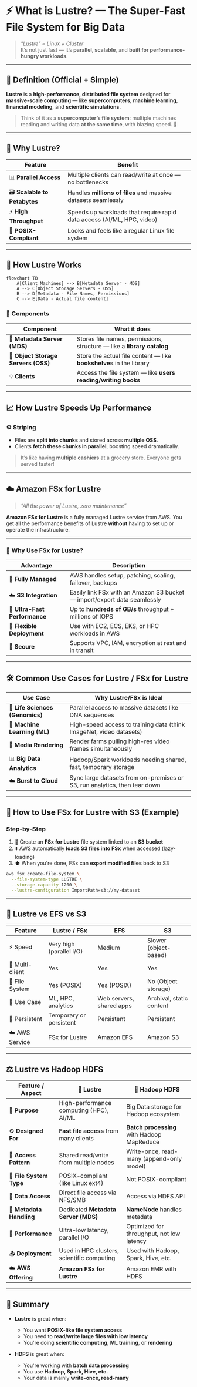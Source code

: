 # ⚡️ **What is Lustre? — The Super-Fast File System for Big Data**

> _"Lustre" = Linux + Cluster_  
> It’s not just fast — it’s **parallel, scalable**, and **built for performance-hungry workloads**.

---

## 🧠 **Definition (Official + Simple)**

**Lustre** is a **high-performance, distributed file system** designed for **massive-scale computing** — like **supercomputers**, **machine learning**, **financial modeling**, and **scientific simulations**.

> Think of it as a **supercomputer’s file system**: multiple machines reading and writing data **at the same time**, with blazing speed. 💨

---

## 🚀 **Why Lustre?**

| Feature                      | Benefit                                                                |
| ---------------------------- | ---------------------------------------------------------------------- |
| 📊 **Parallel Access**       | Multiple clients can read/write at once — no bottlenecks               |
| 🗃️ **Scalable to Petabytes** | Handles **millions of files** and massive datasets seamlessly          |
| ⚡ **High Throughput**       | Speeds up workloads that require rapid data access (AI/ML, HPC, video) |
| 🧩 **POSIX-Compliant**       | Looks and feels like a regular Linux file system                       |

---

## 🧱 **How Lustre Works**

```mermaid
flowchart TB
    A[Client Machines] --> B[Metadata Server - MDS]
    A --> C[Object Storage Servers - OSS]
    B --> D[Metadata - File Names, Permissions]
    C --> E[Data - Actual file content]
```

### 🧩 Components

| Component                           | What it does                                                           |
| ----------------------------------- | ---------------------------------------------------------------------- |
| 🧠 **Metadata Server (MDS)**        | Stores file names, permissions, structure — like a **library catalog** |
| 💾 **Object Storage Servers (OSS)** | Store the actual file content — like **bookshelves** in the library    |
| 💡 **Clients**                      | Access the file system — like **users reading/writing books**          |

---

## 📈 **How Lustre Speeds Up Performance**

### ⚙️ **Striping**

- Files are **split into chunks** and stored across **multiple OSS**.
- Clients **fetch these chunks in parallel**, boosting speed dramatically.

> It’s like having **multiple cashiers** at a grocery store. Everyone gets served faster!

---

## ☁️ **Amazon FSx for Lustre**

> _“All the power of Lustre, zero maintenance”_

**Amazon FSx for Lustre** is a fully managed Lustre service from AWS. You get all the performance benefits of Lustre **without** having to set up or operate the infrastructure.

---

### 🎯 **Why Use FSx for Lustre?**

| Advantage                     | Description                                                              |
| ----------------------------- | ------------------------------------------------------------------------ |
| 🔧 **Fully Managed**          | AWS handles setup, patching, scaling, failover, backups                  |
| ☁️ **S3 Integration**         | Easily link FSx with an Amazon S3 bucket — import/export data seamlessly |
| 🚀 **Ultra-Fast Performance** | Up to **hundreds of GB/s** throughput + millions of IOPS                 |
| 💼 **Flexible Deployment**    | Use with EC2, ECS, EKS, or HPC workloads in AWS                          |
| 🔐 **Secure**                 | Supports VPC, IAM, encryption at rest and in transit                     |

---

## 🛠️ **Common Use Cases for Lustre / FSx for Lustre**

| Use Case                        | Why Lustre/FSx is Ideal                                                   |
| ------------------------------- | ------------------------------------------------------------------------- |
| 🧬 **Life Sciences (Genomics)** | Parallel access to massive datasets like DNA sequences                    |
| 🧠 **Machine Learning (ML)**    | High-speed access to training data (think ImageNet, video datasets)       |
| 🎥 **Media Rendering**          | Render farms pulling high-res video frames simultaneously                 |
| 📊 **Big Data Analytics**       | Hadoop/Spark workloads needing shared, fast, temporary storage            |
| ☁️ **Burst to Cloud**           | Sync large datasets from on-premises or S3, run analytics, then tear down |

---

## 🔗 **How to Use FSx for Lustre with S3 (Example)**

### Step-by-Step

1. 📁 Create an **FSx for Lustre** file system linked to an **S3 bucket**
2. ⬇️ AWS automatically **loads S3 files into FSx** when accessed (lazy-loading)
3. ⬆️ When you're done, FSx can **export modified files** back to S3

```bash
aws fsx create-file-system \
  --file-system-type LUSTRE \
  --storage-capacity 1200 \
  --lustre-configuration ImportPath=s3://my-dataset
```

---

## 🧠 **Lustre vs EFS vs S3**

| Feature         | Lustre / FSx             | EFS                      | S3                       |
| --------------- | ------------------------ | ------------------------ | ------------------------ |
| ⚡ Speed        | Very high (parallel I/O) | Medium                   | Slower (object-based)    |
| 👥 Multi-client | Yes                      | Yes                      | Yes                      |
| 📁 File System  | Yes (POSIX)              | Yes (POSIX)              | No (Object storage)      |
| 🔄 Use Case     | ML, HPC, analytics       | Web servers, shared apps | Archival, static content |
| 💾 Persistent   | Temporary or persistent  | Persistent               | Persistent               |
| ☁️ AWS Service  | FSx for Lustre           | Amazon EFS               | Amazon S3                |

---

## ⚖️ **Lustre vs Hadoop HDFS**

| Feature / Aspect         | 🧠 **Lustre**                              | 🧱 **Hadoop HDFS**                         |
| ------------------------ | ------------------------------------------ | ------------------------------------------ |
| 🎯 **Purpose**           | High-performance computing (HPC), AI/ML    | Big Data storage for Hadoop ecosystem      |
| ⚙️ **Designed For**      | **Fast file access** from many clients     | **Batch processing** with Hadoop MapReduce |
| 🧩 **Access Pattern**    | Shared read/write from multiple nodes      | Write-once, read-many (append-only model)  |
| 📁 **File System Type**  | POSIX-compliant (like Linux ext4)          | Not POSIX-compliant                        |
| 🔄 **Data Access**       | Direct file access via NFS/SMB             | Access via HDFS API                        |
| 🧠 **Metadata Handling** | Dedicated **Metadata Server (MDS)**        | **NameNode** handles metadata              |
| 🚀 **Performance**       | Ultra-low latency, parallel I/O            | Optimized for throughput, not low latency  |
| 📤 **Deployment**        | Used in HPC clusters, scientific computing | Used with Hadoop, Spark, Hive, etc.        |
| ☁️ **AWS Offering**      | **Amazon FSx for Lustre**                  | Amazon EMR with HDFS                       |

---

## 🧠 Summary

- **Lustre** is great when:

  - You want **POSIX-like file system access**
  - You need to **read/write large files with low latency**
  - You're doing **scientific computing**, **ML training**, or **rendering**

- **HDFS** is great when:
  - You're working with **batch data processing**
  - You use **Hadoop, Spark, Hive, etc.**
  - Your data is mainly **write-once, read-many**
